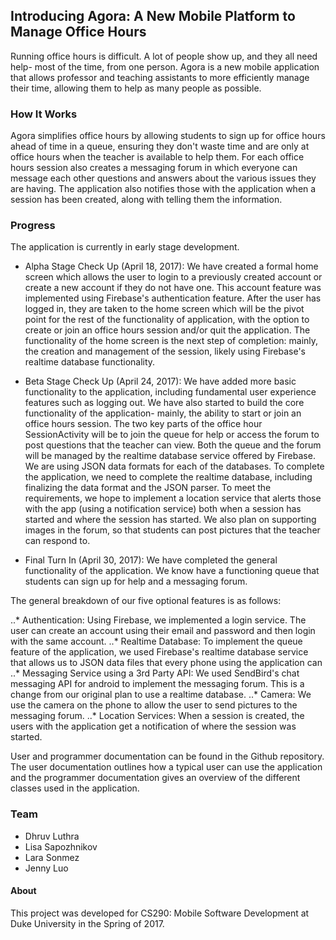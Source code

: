 ## Introducing **Agora**: A New Mobile Platform to Manage Office Hours

Running office hours is difficult. A lot of people show up, and they all need help- most of the time, from one person. Agora is a new mobile application that allows professor and teaching assistants to more efficiently manage their time, allowing them to help as many people as possible.

### How It Works
Agora simplifies office hours by allowing students to sign up for office hours ahead of time in a queue, ensuring they don't waste time and are only at office hours when the teacher is available to help them. For each office hours session also creates a messaging forum in which everyone can message each other questions and answers about the various issues they are having. The application also notifies those with the application when a session has been created, along with telling them the information. 


### Progress

The application is currently in early stage development.

- Alpha Stage Check Up (April 18, 2017): We have created a formal home screen which allows the user to login to a previously created account or create a new account if they do not have one. This account feature was implemented using Firebase's authentication feature. After the user has logged in, they are taken to the home screen which will be the pivot point for the rest of the functionality of application, with the option to create or join an office hours session and/or quit the application. The functionality of the home screen is the next step of completion: mainly, the creation and management of the session, likely using Firebase's realtime database functionality.

- Beta Stage Check Up (April 24, 2017): We have added more basic functionality to the application, including fundamental user experience features such as logging out. We have also started to build the core
functionality of the application- mainly, the ability to start or join an office hours session. The two key
parts of the office hour SessionActivity will be to join the queue for help or access the forum to post questions that the teacher can view. Both the queue and the forum will be managed by the realtime database service offered by Firebase. We are using JSON data formats for each of the databases. To complete the application, we need to complete the realtime database, including finalizing the data format and the JSON parser. To meet the requirements, we hope to implement a location service that alerts those with the app (using a notification service) both when a session has started and where the session has started. We also plan on supporting images in the forum, so that students can post pictures that the teacher can respond to.

- Final Turn In (April 30, 2017): We have completed the general functionality of the application. We know
have a functioning queue that students can sign up for help and a messaging forum.

The general breakdown of our five optional features is as follows:

..* Authentication: Using Firebase, we implemented a login service. The user can create an account using
their email and password and then login with the same account.
..* Realtime Database: To implement the queue feature of the application, we used Firebase's realtime database
service that allows us to JSON data files that every phone using the application can
..* Messaging Service using a 3rd Party API: We used SendBird's chat messaging API for android to implement the
messaging forum. This is a change from our original plan to use a realtime database.
..* Camera: We use the camera on the phone to allow the user to send pictures to the messaging forum.
..* Location Services: When a session is created, the users with the application get a notification of where the
session was started.

User and programmer documentation can be found in the Github repository. The user documentation outlines how
a typical user can use the application and the programmer documentation gives an overview of the different
classes used in the application.


### Team
- Dhruv Luthra
- Lisa Sapozhnikov
- Lara Sonmez
- Jenny Luo

#### About
This project was developed for CS290: Mobile Software Development at Duke University in the Spring of 2017.
